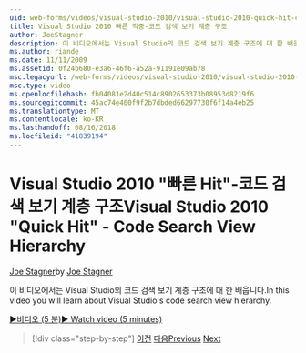 ```yaml
---
uid: web-forms/videos/visual-studio-2010/visual-studio-2010-quick-hit-code-search-view-hierarchy
title: Visual Studio 2010 빠른 적중-코드 검색 보기 계층 구조
author: JoeStagner
description: 이 비디오에서는 Visual Studio의 코드 검색 보기 계층 구조에 대 한 배웁니다.
ms.author: riande
ms.date: 11/11/2009
ms.assetid: 0f24b680-e3a6-46f6-a52a-91191e09ab78
msc.legacyurl: /web-forms/videos/visual-studio-2010/visual-studio-2010-quick-hit-code-search-view-hierarchy
msc.type: video
ms.openlocfilehash: fb04081e2d40c514c8902653373b08953d8219f6
ms.sourcegitcommit: 45ac74e400f9f2b7dbded66297730f6f14a4eb25
ms.translationtype: MT
ms.contentlocale: ko-KR
ms.lasthandoff: 08/16/2018
ms.locfileid: "41839194"
---
```

<a name="visual-studio-2010-quick-hit---code-search-view-hierarchy"></a><span data-ttu-id="1606e-103">Visual Studio 2010 "빠른 Hit"-코드 검색 보기 계층 구조</span><span class="sxs-lookup"><span data-stu-id="1606e-103">Visual Studio 2010 "Quick Hit" - Code Search View Hierarchy</span></span>
====================
<span data-ttu-id="1606e-104">[Joe Stagner](https://github.com/JoeStagner)</span><span class="sxs-lookup"><span data-stu-id="1606e-104">by [Joe Stagner](https://github.com/JoeStagner)</span></span>

<span data-ttu-id="1606e-105">이 비디오에서는 Visual Studio의 코드 검색 보기 계층 구조에 대 한 배웁니다.</span><span class="sxs-lookup"><span data-stu-id="1606e-105">In this video you will learn about Visual Studio's code search view hierarchy.</span></span>

[<span data-ttu-id="1606e-106">&#9654;비디오 (5 분)</span><span class="sxs-lookup"><span data-stu-id="1606e-106">&#9654; Watch video (5 minutes)</span></span>](https://channel9.msdn.com/Blogs/ASP-NET-Site-Videos/visual-studio-2010-quick-hit-code-search-view-hierarchy)

> [!div class="step-by-step"]
> <span data-ttu-id="1606e-107">[이전](visual-studio-2010-quick-hit-code-optimized-profile.md)
> [다음](visual-studio-2010-quick-hit-intellisense-smart-lists.md)</span><span class="sxs-lookup"><span data-stu-id="1606e-107">[Previous](visual-studio-2010-quick-hit-code-optimized-profile.md)
[Next](visual-studio-2010-quick-hit-intellisense-smart-lists.md)</span></span>
